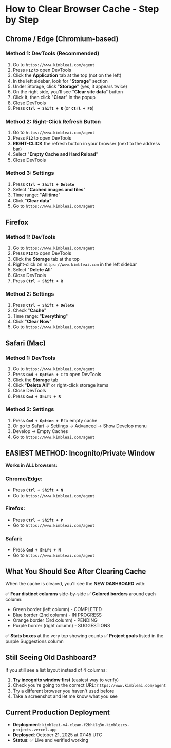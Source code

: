 # How to Clear Browser Cache - Step by Step

## Chrome / Edge (Chromium-based)

### Method 1: DevTools (Recommended)
1. Go to `https://www.kimbleai.com/agent`
2. Press **`F12`** to open DevTools
3. Click the **Application** tab at the top (not on the left)
4. In the left sidebar, look for "**Storage**" section
5. Under Storage, click "**Storage**" (yes, it appears twice)
6. On the right side, you'll see "**Clear site data**" button
7. Click it, then click "**Clear**" in the popup
8. Close DevTools
9. Press **`Ctrl + Shift + R`** (or **`Ctrl + F5`**)

### Method 2: Right-Click Refresh Button
1. Go to `https://www.kimbleai.com/agent`
2. Press **`F12`** to open DevTools
3. **RIGHT-CLICK** the refresh button in your browser (next to the address bar)
4. Select "**Empty Cache and Hard Reload**"
5. Close DevTools

### Method 3: Settings
1. Press **`Ctrl + Shift + Delete`**
2. Select "**Cached images and files**"
3. Time range: "**All time**"
4. Click "**Clear data**"
5. Go to `https://www.kimbleai.com/agent`

## Firefox

### Method 1: DevTools
1. Go to `https://www.kimbleai.com/agent`
2. Press **`F12`** to open DevTools
3. Click the **Storage** tab at the top
4. Right-click on `https://www.kimbleai.com` in the left sidebar
5. Select "**Delete All**"
6. Close DevTools
7. Press **`Ctrl + Shift + R`**

### Method 2: Settings
1. Press **`Ctrl + Shift + Delete`**
2. Check "**Cache**"
3. Time range: "**Everything**"
4. Click "**Clear Now**"
5. Go to `https://www.kimbleai.com/agent`

## Safari (Mac)

### Method 1: DevTools
1. Go to `https://www.kimbleai.com/agent`
2. Press **`Cmd + Option + I`** to open DevTools
3. Click the **Storage** tab
4. Click "**Delete All**" or right-click storage items
5. Close DevTools
6. Press **`Cmd + Shift + R`**

### Method 2: Settings
1. Press **`Cmd + Option + E`** to empty cache
2. Or go to Safari → Settings → Advanced → Show Develop menu
3. Develop → Empty Caches
4. Go to `https://www.kimbleai.com/agent`

## EASIEST METHOD: Incognito/Private Window

**Works in ALL browsers:**

### Chrome/Edge:
- Press **`Ctrl + Shift + N`**
- Go to `https://www.kimbleai.com/agent`

### Firefox:
- Press **`Ctrl + Shift + P`**
- Go to `https://www.kimbleai.com/agent`

### Safari:
- Press **`Cmd + Shift + N`**
- Go to `https://www.kimbleai.com/agent`

## What You Should See After Clearing Cache

When the cache is cleared, you'll see the **NEW DASHBOARD** with:

✅ **Four distinct columns** side-by-side
✅ **Colored borders** around each column:
   - Green border (left column) - COMPLETED
   - Blue border (2nd column) - IN PROGRESS
   - Orange border (3rd column) - PENDING
   - Purple border (right column) - SUGGESTIONS

✅ **Stats boxes** at the very top showing counts
✅ **Project goals** listed in the purple Suggestions column

## Still Seeing Old Dashboard?

If you still see a list layout instead of 4 columns:

1. **Try incognito window first** (easiest way to verify)
2. Check you're going to the correct URL: `https://www.kimbleai.com/agent`
3. Try a different browser you haven't used before
4. Take a screenshot and let me know what you see

## Current Production Deployment

- **Deployment**: `kimbleai-v4-clean-f2bhklg3n-kimblezcs-projects.vercel.app`
- **Deployed**: October 21, 2025 at 07:45 UTC
- **Status**: ✅ Live and verified working
